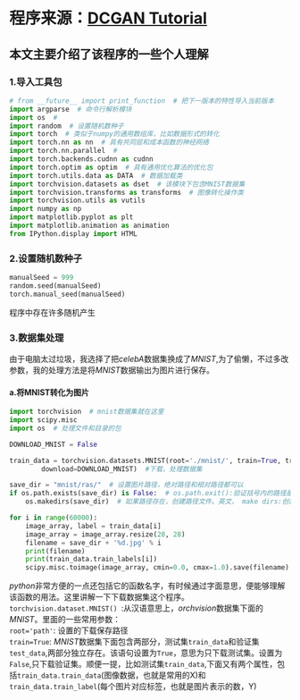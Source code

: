# 程序来源：[DCGAN Tutorial](https://www.cnblogs.com/IvyWong/p/9203981.html)
## 本文主要介绍了该程序的一些个人理解

### 1.导入工具包
```python
# from __future__ import print_function  # 把下一版本的特性导入当前版本
import argparse  # 命令行解析模块
import os  #
import random  # 设置随机数种子
import torch  # 类似于numpy的通用数组库，比如数据形式的转化
import torch.nn as nn  # 具有共同层和成本函数的神经网络
import torch.nn.parallel  #
import torch.backends.cudnn as cudnn
import torch.optim as optim  # 具有通用优化算法的优化包
import torch.utils.data as DATA  # 数据加载类
import torchvision.datasets as dset  # 该模块下包含MNIST数据集
import torchvision.transforms as transforms  # 图像转化操作类
import torchvision.utils as vutils
import numpy as np
import matplotlib.pyplot as plt
import matplotlib.animation as animation
from IPython.display import HTML
```
### 2.设置随机数种子

```python
manualSeed = 999
random.seed(manualSeed)
torch.manual_seed(manualSeed)
```
程序中存在许多随机产生

### 3.数据集处理
由于电脑太过垃圾，我选择了把*celebA*数据集换成了*MNIST*,为了偷懒，不过多改参数，我的处理方法是将*MNIST*数据输出为图片进行保存。
#### a.将MNIST转化为图片
```python
import torchvision  # mnist数据集就在这里
import scipy.misc
import os  # 处理文件和目录的包

DOWNLOAD_MNIST = False  

train_data = torchvision.datasets.MNIST(root='./mnist/', train=True, transform=torchvision.transforms.ToTensor(),
        download=DOWNLOAD_MNIST)  #下载，处理数据集

save_dir = "mnist/ras/"  # 设置图片路径，绝对路径和相对路径都可以
if os.path.exists(save_dir) is False:  # os.path.exit():验证括号内的路径是否存在，返回布尔值
    os.makedirs(save_dir)  # 如果路径存在，创建路径文件。英文， make dirs:创建目录

for i in range(60000):
    image_array, label = train_data[i]
    image_array = image_array.resize(28, 28)
    filename = save_dir + '%d.jpg' % i
    print(filename)
    print(train_data.train_labels[i])
    scipy.misc.toimage(image_array, cmin=0.0, cmax=1.0).save(filename)  
```
*python*非常方便的一点还包括它的函数名字，有时候通过字面意思，便能够理解该函数的用法。这里讲解一下下载数据集这个程序。  
`torchvision.dataset.MNIST() `:从汉语意思上，*orchvision*数据集下面的*MNIST*。里面的一些常用参数：  
`root='path'`: 设置的下载保存路径  
`train=True`: *MNIST*数据集下面包含两部分，测试集`train_data`和验证集`test_data`,两部分独立存在。该语句设置为`True`，意思为只下载测试集。设置为`False`,只下载验证集。顺便一提，比如测试集`train_data`,下面又有两个属性，包括`train_data.train_data`(图像数据，也就是常用的X)和`train_data.train_label`(每个图片对应标签，也就是图片表示的数，Y)

